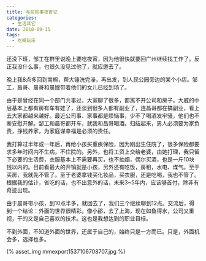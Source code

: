 ```yaml
---
title: 与前同事夜宵记
categories:
  - 生活其它
date: 2018-09-15
tags:
  - 吃喝玩乐
---
```

还没下班，邹工在群里说晚上要吃夜宵，因为他很快就要回广州继续找工作了。反正我没什么事，也很久没见过他了，就应邀去了。  
<!-- more -->
晚上我8点多回到南棉，帮大锤洗完澡，再出发，到人民公园旁边的某个小店。邹工，昌哥、晨哥和晨嫂带着他们的女儿已经到场了。

由于是曾经在同一个部门共事过，大家聊了很多，都离不开公司和房子。大威的中层基本上都有房有车有娃了，还谈到很多人都有副业了，连昌哥都在搞副业，看上去大家都越来越好。最近公司事、家事都是烦恼事，少不了喝酒发牢骚，他们也不断安慰开解。邹工和晨哥都开车，就我和昌哥喝酒。归结起来，男人必须要为家负责，挣钱养家，为家庭谋幸福是必须的责任。  

我打算过半年或一年后，再给小孩买重疾保险，因为刚出生住院了，很多保险都要求多年时间内不生病，不住院的。另外，也将工资上交给老婆，由她打理，我只留下必要的生活费，衣服基本上不需要再买，也不抽烟，偶尔买酒，也是一斤10块钱以内的。目前看最大的开销就是小孩，另外还有吃饭，房租，水电、煤气。至于买房，我就先不管了。至于老婆拿钱买化妆品，买衣服，还是吃喝，我也不管了。根据我的估计，省吃的话，也不出意外的话，未来3~5年内，应该够首付，除非有奇迹出现。

由于晨哥带小孩，到10点半多，就回去了，我们三个继续聊到12点。交流后，得到一个结论：外面的世界很精彩。像小邵，去了上海，现在如鱼得水，公司又重视，干的又是自己喜欢的技术。这也是我想达到的职业目标。    

不到外面，不知道外面的世界，还属于自己的，始终只是一方而已。只是，外面机会多，选择也多。

{% asset_img mmexport1537106708707.jpg %}
